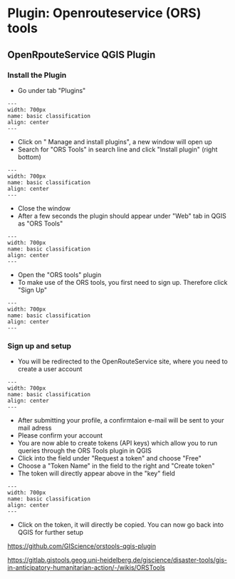 # Plugin: Openrouteservice (ORS) tools

## OpenRpouteService QGIS Plugin 

### Install the Plugin
-  Go under tab "Plugins"

```{figure} /fig/qgis_plugins.png
---
width: 700px
name: basic classification
align: center
---
```

-  Click on " Manage and install plugins", a new window will open up
-  Search for "ORS Tools" in search line and click "Install plugin" (right bottom)

```{figure} /fig/install_ors.png
---
width: 700px
name: basic classification
align: center
---
```

-  Close the window
-  After a few seconds the plugin should appear under "Web" tab in QGIS as "ORS      Tools"

```{figure} /fig/open_ORS_tools plugin.png
---
width: 700px
name: basic classification
align: center
---
```
-  Open the "ORS tools" plugin
-  To make use of the ORS tools, you first need to sign up. Therefore click "Sign    Up"

```{figure} /fig/signup_ORS.png
---
width: 700px
name: basic classification
align: center
---
```
### Sign up and setup
-  You will be redirected to the OpenRouteService site, where you need to create     a user account
  
```{figure} /fig/request_api.png
---
width: 700px
name: basic classification
align: center
---
```
-  After submitting your profile, a confirmtaion e-mail will be sent to your mail    adress
-  Please confirm your account
-  You are now able to create tokens (API keys) which allow you to run queries through the ORS Tools plugin in QGIS
-  Click into the field under "Request a token" and choose "Free"
-  Choose a "Token Name" in the field to the right and "Create token"
-  The token will directly appear above in the "key" field

```{figure} /fig/request_token.png
---
width: 700px
name: basic classification
align: center
---
```
-  Click on the token, it will directly be copied. You can now go back into QGIS     for further setup






https://github.com/GIScience/orstools-qgis-plugin

https://gitlab.gistools.geog.uni-heidelberg.de/giscience/disaster-tools/gis-in-anticipatory-humanitarian-action/-/wikis/ORSTools
